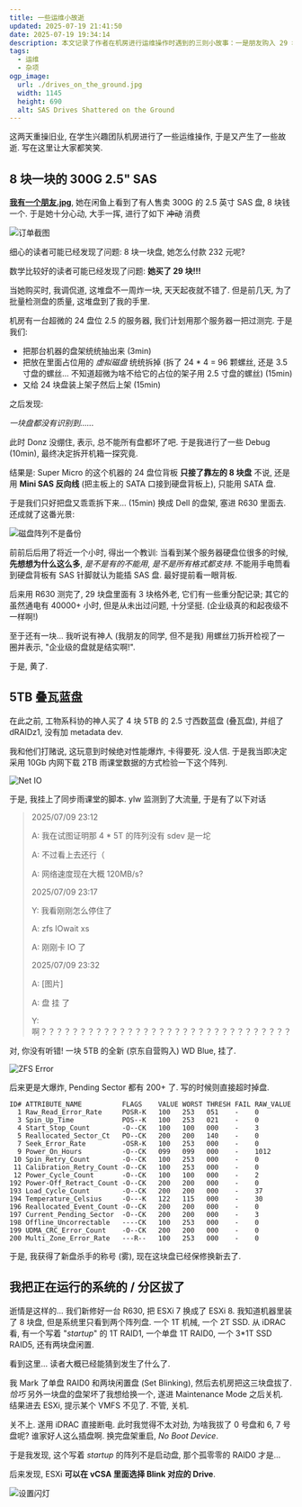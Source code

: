 ```yaml
---
title: 一些运维小故逝
updated: 2025-07-19 21:41:50
date: 2025-07-19 19:34:14
description: 本文记录了作者在机房进行运维操作时遇到的三则小故事：一是朋友购入 29 块 8 元 300G SAS 盘，因服务器背板限制导致一些波折；二是测试 4 块 5TB 叠瓦蓝盘组成的 dRAIDz1 阵列时，一块新盘因 Pending Sector 过多直接掉盘；三是误拔了正在运行的 ESXi 系统的启动盘，导致服务器无法启动。结论是：在运维操作中，需仔细核对硬件兼容性，避免因疏忽导致设备故障。
tags:
  - 运维
  - 杂项
ogp_image:
  url: ./drives_on_the_ground.jpg
  width: 1145
  height: 690
  alt: SAS Drives Shattered on the Ground
---
```


这两天重操旧业, 在学生兴趣团队机房进行了一些运维操作, 于是又产生了一些故逝. 写在这里让大家都笑笑.



<!-- more -->



## 8 块一块的 300G 2.5" SAS

[**我有一个朋友.jpg**](https://d0n2.in/), 她在闲鱼上看到了有人售卖 300G 的 2.5 英寸 SAS 盘, 8 块钱一个. 于是她十分心动, 大手一挥, 进行了如下 ~~冲动~~ 消费

![订单截图](./SomeMaintenanceStories/sas_drive.jpg)

细心的读者可能已经发现了问题: 8 块一块盘, 她怎么付款 232 元呢?

数学比较好的读者可能已经发现了问题: **她买了 29 块!!!**

当她购买时, 我调侃道, 这堆盘不一周炸一块, 天天起夜就不错了. 但是前几天, 为了批量检测盘的质量, 这堆盘到了我的手里.

机房有一台超微的 24 盘位 2.5 的服务器, 我们计划用那个服务器一把过测完. 于是我们:

- 把那台机器的盘架统统抽出来 (3min)
- 把放在里面占位用的 *虚拟磁盘* 统统拆掉 (拆了 24 * 4 = 96 颗螺丝, 还是 3.5 寸盘的螺丝... 不知道超微为啥不给它的占位的架子用 2.5 寸盘的螺丝) (15min)
- 又给 24 块盘装上架子然后上架 (15min)

之后发现:

*一块盘都没有识别到......*

此时 Donz 没绷住, 表示, 总不能所有盘都坏了吧. 于是我进行了一些 Debug (10min), 最终决定拆开机箱一探究竟.

结果是: Super Micro 的这个机器的 24 盘位背板 **只接了靠左的 8 块盘** 不说, 还是用 **Mini SAS 反向线** (把主板上的 SATA 口接到硬盘背板上), 只能用 SATA 盘.

于是我们只好把盘又乖乖拆下来... (15min) 换成 Dell 的盘架, 塞进 R630 里面去. 还成就了这番光景:

![磁盘阵列不是备份](./SomeMaintenanceStories/drives_on_the_ground.jpg)

前前后后用了将近一个小时, 得出一个教训: 当看到某个服务器硬盘位很多的时候, **先想想为什么这么多**, *是不是有的不能用*, *是不是所有格式都支持*. 不能用手电筒看到硬盘背板有 SAS 针脚就认为能插 SAS 盘. 最好提前看一眼背板.

后来用 R630 测完了, 29 块盘里面有 3 块格外老, 它们有一些重分配记录; 其它的虽然通电有 40000+ 小时, 但是从未出过问题, 十分坚挺. (企业级真的和起夜级不一样啊!)

至于还有一块... 我听说有神人 (我朋友的同学, 但不是我) 用螺丝刀拆开检视了一圈并表示, "企业级的盘就是结实啊!".

于是, 黄了.



## 5TB 叠瓦蓝盘

在此之前, 工物系科协的神人买了 4 块 5TB 的 2.5 寸西数蓝盘 (叠瓦盘), 并组了 dRAIDz1, 没有加 metadata dev.

我和他们打赌说, 这玩意到时候绝对性能爆炸, 卡得要死. 没人信. 于是我当即决定采用 10Gb 内网下载 2TB 雨课堂数据的方式检验一下这个阵列.

![Net IO](./SomeMaintenanceStories/net_io.png)

于是, 我挂上了同步雨课堂的脚本. ylw 监测到了大流量, 于是有了以下对话

> 2025/07/09 23:12
>
> A: 我在试图证明那 4 * 5T 的阵列没有 sdev 是一坨
>
> A: 不过看上去还行（
>
> A: 网络速度现在大概 120MB/s?
>
> 2025/07/09 23:17
>
> Y: 我看刚刚怎么停住了
>
> A: zfs IOwait xs
>
> A: 刚刚卡 IO 了
>
> 2025/07/09 23:32
>
> A: [图片]
>
> A: 盘  挂  了
>
> Y: 啊？？？？？？？？？？？？？？？？？？？？？？？？？？？？？？？？

对, 你没有听错! 一块 5TB 的全新 (京东自营购入) WD Blue, 挂了.

![ZFS Error](./SomeMaintenanceStories/faulty_zfs.jpg)

后来更是大爆炸, Pending Sector 都有 200+ 了. 写的时候则直接超时掉盘.

```
ID# ATTRIBUTE_NAME          FLAGS    VALUE WORST THRESH FAIL RAW_VALUE
  1 Raw_Read_Error_Rate     POSR-K   100   253   051    -    0
  3 Spin_Up_Time            POS--K   100   253   021    -    0
  4 Start_Stop_Count        -O--CK   100   100   000    -    3
  5 Reallocated_Sector_Ct   PO--CK   200   200   140    -    0
  7 Seek_Error_Rate         -OSR-K   100   253   000    -    0
  9 Power_On_Hours          -O--CK   099   099   000    -    1012
 10 Spin_Retry_Count        -O--CK   100   253   000    -    0
 11 Calibration_Retry_Count -O--CK   100   253   000    -    0
 12 Power_Cycle_Count       -O--CK   100   100   000    -    2
192 Power-Off_Retract_Count -O--CK   200   200   000    -    0
193 Load_Cycle_Count        -O--CK   200   200   000    -    37
194 Temperature_Celsius     -O---K   122   115   000    -    30
196 Reallocated_Event_Count -O--CK   200   200   000    -    0
197 Current_Pending_Sector  -O--CK   200   200   000    -    3
198 Offline_Uncorrectable   ----CK   100   253   000    -    0
199 UDMA_CRC_Error_Count    -O--CK   200   200   000    -    0
200 Multi_Zone_Error_Rate   ---R--   100   253   000    -    0
```

于是, 我获得了新盘杀手的称号 (雾), 现在这块盘已经保修换新去了.



## 我把正在运行的系统的 / 分区拔了

逝情是这样的... 我们新修好一台 R630, 把 ESXi 7 换成了 ESXi 8. 我知道机器里装了 8 块盘, 但是系统里只看到两个阵列盘. 一个 1T 机械, 一个 2T SSD. 从 iDRAC 看, 有一个写着 "*startup*" 的 1T RAID1, 一个单盘 1T RAID0, 一个 3*1T SSD RAID5, 还有两块盘闲置.

看到这里... 读者大概已经能猜到发生了什么了.

我 Mark 了单盘 RAID0 和两块闲置盘 (Set Blinking), 然后去机房把这三块盘拔了. *恰巧* 另外一块盘的盘架坏了我想给换一个, 遂进 Maintenance Mode 之后关机. 结果进去 ESXi, 提示某个 VMFS 不见了. 不管, 关机.

关不上. 遂用 iDRAC 直接断电. 此时我觉得不太对劲, 为啥我拔了 0 号盘和 6, 7 号盘呢? 谁家好人这么插盘啊. 换完盘架重启, *No Boot Device*.

于是我发现, 这个写着 *startup* 的阵列不是启动盘, 那个孤零零的 RAID0 才是...

后来发现, ESXi **可以在 vCSA 里面选择 Blink 对应的 Drive**.

![设置闪灯](./SomeMaintenanceStories/vcsa_blink.png)
